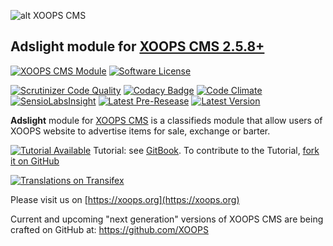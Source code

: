 ![alt XOOPS CMS](https://xoops.org/images/logoXoops4GithubRepository.png)
## Adslight module for [XOOPS CMS 2.5.8+](https://xoops.org)
[![XOOPS CMS Module](https://img.shields.io/badge/XOOPS%20CMS-Module-blue.svg)](https://xoops.org)
[![Software License](https://img.shields.io/badge/license-GPL-brightgreen.svg?style=flat)](LICENSE)
 
[![Scrutinizer Code Quality](https://img.shields.io/scrutinizer/g/mambax7/adslight.svg?style=flat)](https://scrutinizer-ci.com/g/mambax7/adslight/?branch=master)
[![Codacy Badge](https://api.codacy.com/project/badge/grade/2d27c0023ee54f0b9ba2b5d17a68b2a5)](https://www.codacy.com/app/mambax7/adslight)
[![Code Climate](https://img.shields.io/codeclimate/github/mambax7/adslight.svg?style=flat)](https://codeclimate.com/github/mambax7/adslight)
[![SensioLabsInsight](https://insight.sensiolabs.com/projects/58d7b3bf-d7cf-45cb-80fd-6acc46451ef7/mini.png)](https://insight.sensiolabs.com/projects/58d7b3bf-d7cf-45cb-80fd-6acc46451ef7)
[![Latest Pre-Resease](https://img.shields.io/github/tag/XoopsModules25x/adslight.svg?style=flat)](https://github.com/XoopsModules25x/adslight/tags/)
[![Latest Version](https://img.shields.io/github/release/XoopsModules25x/adslight.svg?style=flat)](https://github.com/XoopsModules25x/adslight/releases/)

**Adslight** module for [XOOPS CMS](https://xoops.org) is a classifieds module that allow users of XOOPS website to advertise items for sale, exchange or barter.

[![Tutorial Available](https://xoops.org/images/tutorial-available-blue.svg)](https://www.gitbook.com/book/xoops/adslight-tutorial/) Tutorial: see [GitBook](https://www.gitbook.com/book/xoops/adslight-tutorial/).
To contribute to the Tutorial, [fork it on GitHub](https://github.com/XoopsDocs/adslight-tutorial)

[![Translations on Transifex](https://xoops.org/images/translations-transifex-blue.svg)](https://www.transifex.com/xoops) 

Please visit us on  [https://xoops.org](https://xoops.org)

Current and upcoming "next generation" versions of XOOPS CMS are being crafted on GitHub at: https://github.com/XOOPS
